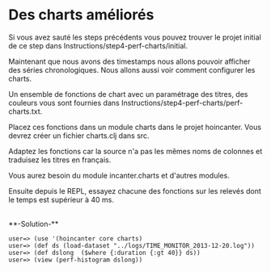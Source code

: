 Des charts améliorés
===========

Si vous avez sauté les steps précédents vous pouvez trouver le projet initial de ce step dans Instructions/step4-perf-charts/initial.

Maintenant que nous avons des timestamps nous allons pouvoir afficher des séries chronologiques. Nous allons aussi voir comment configurer les charts.

Un ensemble de fonctions de chart avec un paramétrage des titres, des couleurs vous sont fournies dans Instructions/step4-perf-charts/perf-charts.txt. 

Placez ces fonctions dans un module charts dans le projet hoincanter. Vous devrez créer un fichier charts.clj dans src.

Adaptez les fonctions car la source n'a pas les mêmes noms de colonnes et traduisez les titres en français.

Vous aurez besoin du module incanter.charts et d'autres modules.

Ensuite depuis le REPL, essayez chacune des fonctions sur les relevés dont le temps est supérieur à 40 ms.

<br>
**-Solution-**
<pre><code>user=> (use '(hoincanter core charts)
user=> (def ds (load-dataset "../logs/TIME_MONITOR_2013-12-20.log"))
user=> (def dslong  ($where {:duration {:gt 40}} ds))
user=> (view (perf-histogram dslong))
</code></pre>


